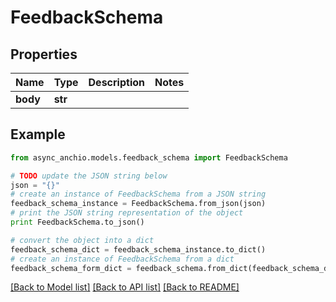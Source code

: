 # FeedbackSchema


## Properties

Name | Type | Description | Notes
------------ | ------------- | ------------- | -------------
**body** | **str** |  | 

## Example

```python
from async_anchio.models.feedback_schema import FeedbackSchema

# TODO update the JSON string below
json = "{}"
# create an instance of FeedbackSchema from a JSON string
feedback_schema_instance = FeedbackSchema.from_json(json)
# print the JSON string representation of the object
print FeedbackSchema.to_json()

# convert the object into a dict
feedback_schema_dict = feedback_schema_instance.to_dict()
# create an instance of FeedbackSchema from a dict
feedback_schema_form_dict = feedback_schema.from_dict(feedback_schema_dict)
```
[[Back to Model list]](../README.md#documentation-for-models) [[Back to API list]](../README.md#documentation-for-api-endpoints) [[Back to README]](../README.md)


